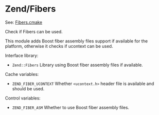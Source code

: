 # Zend/Fibers

See: [Fibers.cmake](https://github.com/petk/php-build-system/tree/master/cmake/cmake/modules/Zend/Fibers.cmake)

Check if Fibers can be used.

This module adds Boost fiber assembly files support if available for the
platform, otherwise it checks if ucontext can be used.

Interface library:

* `Zend::Fibers`
  Library using Boost fiber assembly files if available.

Cache variables:

* `ZEND_FIBER_UCONTEXT`
  Whether `<ucontext.h>` header file is available and should be used.

Control variables:

* `ZEND_FIBER_ASM`
  Whether to use Boost fiber assembly files.
